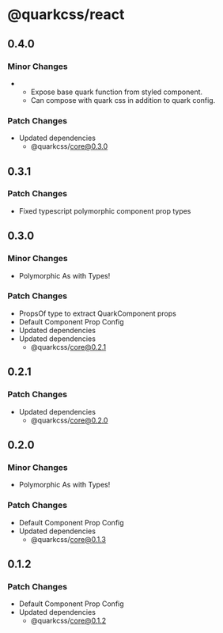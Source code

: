 # @quarkcss/react

## 0.4.0

### Minor Changes

- - Expose base quark function from styled component.
  - Can compose with quark css in addition to quark config.

### Patch Changes

- Updated dependencies
  - @quarkcss/core@0.3.0

## 0.3.1

### Patch Changes

- Fixed typescript polymorphic component prop types

## 0.3.0

### Minor Changes

- Polymorphic As with Types!

### Patch Changes

- PropsOf type to extract QuarkComponent props
- Default Component Prop Config
- Updated dependencies
- Updated dependencies
  - @quarkcss/core@0.2.1

## 0.2.1

### Patch Changes

- Updated dependencies
  - @quarkcss/core@0.2.0

## 0.2.0

### Minor Changes

- Polymorphic As with Types!

### Patch Changes

- Default Component Prop Config
- Updated dependencies
  - @quarkcss/core@0.1.3

## 0.1.2

### Patch Changes

- Default Component Prop Config
- Updated dependencies
  - @quarkcss/core@0.1.2
